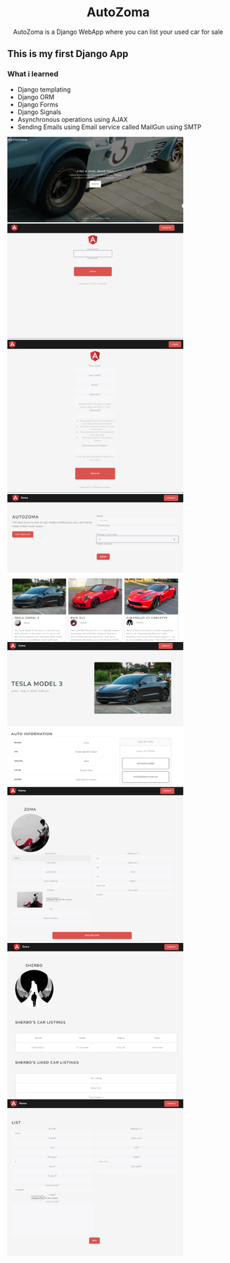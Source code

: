 <h1 align="center">AutoZoma</h1>
<div align="center">
AutoZoma is a Django WebApp where you can list your used car for sale 
</div>
<be>
<h2>This is my first Django App</h2>
<h3>What i learned</h3>
<ul>
  <li>Django templating</li>
  <li>Django ORM</li>
  <li>Django Forms</li>
  <li>Django Signals</li>
  <li>Asynchronous operations using AJAX</li>
  <li>Sending Emails using Email service called MailGun using SMTP</li>
</ul>
<div>
<img src="https://github.com/Hazem-Ahmed-Salem/AutoZoma-Django-App/blob/master/previews/14.png" alt="feed example" width="400">
<img src="https://github.com/Hazem-Ahmed-Salem/AutoZoma-Django-App/blob/master/previews/15.png" alt="feed example" width="400">
<img src="https://github.com/Hazem-Ahmed-Salem/AutoZoma-Django-App/blob/master/previews/16.png" alt="feed example" width="400">
<img src="https://github.com/Hazem-Ahmed-Salem/AutoZoma-Django-App/blob/master/previews/9.png" alt="feed example" width="400">
<img src="https://github.com/Hazem-Ahmed-Salem/AutoZoma-Django-App/blob/master/previews/10.png" alt="feed example" width="400">
<img src="https://github.com/Hazem-Ahmed-Salem/AutoZoma-Django-App/blob/master/previews/11.png" alt="feed example" width="400">
<img src="https://github.com/Hazem-Ahmed-Salem/AutoZoma-Django-App/blob/master/previews/12.png" alt="feed example" width="400">
<img src="https://github.com/Hazem-Ahmed-Salem/AutoZoma-Django-App/blob/master/previews/13.png" alt="feed example" width="400">

</div>
</p>
